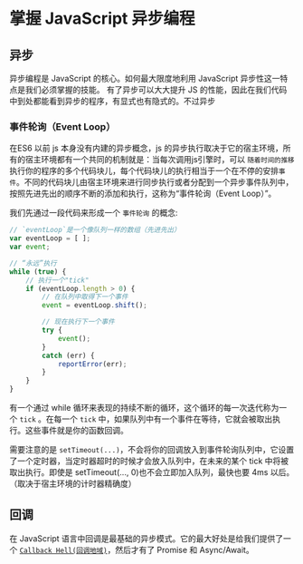 # 掌握 JavaScript 异步编程

## 异步
异步编程是 JavaScript 的核心。如何最大限度地利用 JavaScript 异步性这一特点是我们必须掌握的技能。
有了异步可以大大提升 JS 的性能，因此在我们代码中到处都能看到异步的程序，有显式也有隐式的。不过异步

### 事件轮询（Event Loop）
在ES6 以前 js 本身没有内建的异步概念，js 的异步执行取决于它的宿主环境，所有的宿主环境都有一个共同的机制就是：当每次调用js引擎时，可以 `随着时间的推移` 执行你的程序的多个代码块儿，每个代码块儿的执行相当于一个在不停的安排`事件`。不同的代码块儿由宿主环境来进行同步执行或者分配到一个异步事件队列中，按照先进先出的顺序不断的添加和执行，这称为“事件轮询（Event Loop）”。

我们先通过一段代码来形成一个 `事件轮询` 的概念:

```js
// `eventLoop`是一个像队列一样的数组（先进先出）
var eventLoop = [ ];
var event;

// “永远”执行
while (true) {
	// 执行一个"tick"
	if (eventLoop.length > 0) {
		// 在队列中取得下一个事件
		event = eventLoop.shift();

		// 现在执行下一个事件
		try {
			event();
		}
		catch (err) {
			reportError(err);
		}
	}
}
```

有一个通过 while 循环来表现的持续不断的循环，这个循环的每一次迭代称为一个 `tick` 。在每一个 `tick` 中，如果队列中有一个事件在等待，它就会被取出执行。这些事件就是你的函数回调。

需要注意的是 `setTimeout(...)`，不会将你的回调放入到事件轮询队列中，它设置了一个定时器，当定时器超时的时候才会放入队列中，在未来的某个 tick 中将被取出执行。即使是 setTimeout(..., 0)也不会立即加入队列，最快也要 4ms 以后。（取决于宿主环境的计时器精确度）

## 回调
在 JavaScript 语言中回调是最基础的异步模式。它的最大好处是给我们提供了一个 [`Callback Hell(回调地域)`](http://callbackhell.com/)，然后才有了 Promise 和 Async/Await。
